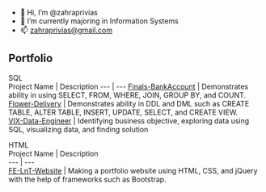 - 👋 Hi, I’m @zahraprivias
- 🌱 I’m currently majoring in Information Systems
- 📫 zahraprivias@gmail.com

<!---
zahraprivias/zahraprivias is a ✨ special ✨ repository because its `README.md` (this file) appears on your GitHub profile.
You can click the Preview link to take a look at your changes.
--->

## Portfolio
SQL  
Project Name | Description
--- | ---
[Finals-BankAccount](https://github.com/zahraprivias/Finals-BankAccount) | Demonstrates ability in using SELECT, FROM, WHERE, JOIN, GROUP BY, and COUNT.  
[Flower-Delivery](https://github.com/zahraprivias/Flower-Delivery) | Demonstrates ability in DDL and DML such as CREATE TABLE, ALTER TABLE, INSERT, UPDATE, SELECT, and CREATE VIEW.  
[VIX-Data-Engineer](https://github.com/zahraprivias/VIX-Data-Engineer) | Identifying business objective, exploring data using SQL, visualizing data, and finding solution  

HTML  
Project Name  | Description  
--- | ---  
[FE-LnT-Website](https://github.com/zahraprivias/FE-LnT-Website) | Making a portfolio website using HTML, CSS, and jQuery with the help of frameworks such as Bootstrap.

